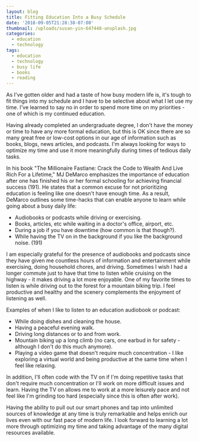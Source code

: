 ```yaml
---
layout: blog
title: Fitting Education Into a Busy Schedule
date: '2018-09-05T21:28:38-07:00'
thumbnail: /uploads/susan-yin-647448-unsplash.jpg
categories:
  - education
  - technology
tags:
  - education
  - technology
  - busy life
  - books
  - reading
---
```

As I've gotten older and had a taste of how busy modern life is, it's tough to fit things into my schedule and I have to be selective about what I let use my time. I've learned to say no in order to spend more time on my priorities - one of which is my continued education.

Having already completed an undergraduate degree, I don't have the money or time to have any more formal education, but this is OK since there are so many great free or low-cost options in our age of information such as books, blogs, news articles, and podcasts. I'm always looking for ways to optimize my time and use it more meaningfully during times of tedious daily tasks.

In his book "The Millionaire Fastlane: Crack the Code to Wealth And Live Rich For a Lifetime," MJ DeMarco emphasizes the importance of education after one has finished his or her formal schooling for achieving financial success (191). He states that a common excuse for not prioritizing education is feeling like one doesn't have enough time. As a result, DeMarco outlines some time-hacks that can enable anyone to learn while going about a busy daily life:

* Audiobooks or podcasts while driving or exercising.
* Books, articles, etc while waiting in a doctor's office, airport, etc.
* During a job if you have downtime (how common is that though?).
* While having the TV on in the background if you like the background noise. (191)

I am especially grateful for the presence of audiobooks and podcasts since they have given me countless hours of information and entertainment while exercising, doing household chores, and driving. Sometimes I wish I had a longer commute just to have that time to listen while cruising on the highway - it makes driving a lot more enjoyable. One of my favorite times to listen is while driving out to the forest for a mountain biking trip. I feel productive and healthy and the scenery complements the enjoyment of listening as well.

Examples of when I like to listen to an education audiobook or podcast:

* While doing dishes and cleaning the house.
* Having a peaceful evening walk.
* Driving long distances or to and from work.
* Mountain biking up a long climb (no cars, one earbud in for safety - although I don't do this much anymore).
* Playing a video game that doesn't require much concentration - I like exploring a virtual world and being productive at the same time when I feel like relaxing.

In addition, I'll often code with the TV on if I'm doing repetitive tasks that don't require much concentration or I'll work on more difficult issues and learn. Having the TV on allows me to work at a more leisurely pace and not feel like I'm grinding too hard (especially since this is often after work).

Having the ability to pull out our smart phones and tap into unlimited sources of knowledge at any time is truly remarkable and helps enrich our lives even with our fast pace of modern life. I look forward to learning a lot more through optimizing my time and taking advantage of the many digital resources available.

